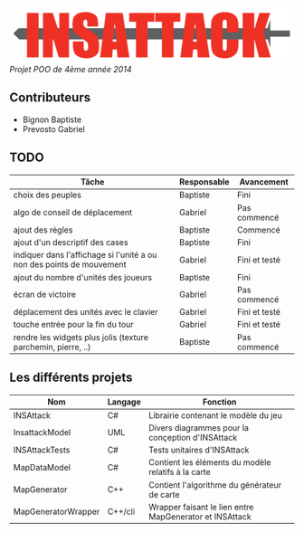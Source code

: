 ![# INSAttack](https://github.com/GPrev/Insattack/blob/master/Logo.png "Logo")
*Projet POO de 4ème année 2014*

## Contributeurs
- Bignon Baptiste
- Prevosto Gabriel
 
## TODO
| Tâche | Responsable | Avancement |
|---|---|---|
| choix des peuples | Baptiste | Fini |
| algo de conseil de déplacement | Gabriel | Pas commencé |
| ajout des règles | Baptiste | Commencé |
| ajout d'un descriptif des cases | Baptiste | Fini |
| indiquer dans l'affichage si l'unité a ou non des points de mouvement | Gabriel | Fini et testé |
| ajout du nombre d'unités des joueurs | Baptiste | Fini |
| écran de victoire | Gabriel | Pas commencé |
| déplacement des unités avec le clavier | Gabriel | Fini et testé |
| touche entrée pour la fin du tour | Gabriel | Fini et testé |
| rendre les widgets plus jolis (texture parchemin, pierre, ..) | Baptiste | Pas commencé |

## Les différents projets

| Nom | Langage | Fonction |
|---|---|---|
| INSAttack | C# |  Librairie contenant le modèle du jeu |
| InsattackModel | UML |  Divers diagrammes pour la conçeption d'INSAttack |
| INSAttackTests | C# |  Tests unitaires d'INSAttack |
| MapDataModel | C# |  Contient les éléments du modèle relatifs à la carte |
| MapGenerator | C++ |  Contient l'algorithme du générateur de carte |
| MapGeneratorWrapper | C++/cli |  Wrapper faisant le lien entre MapGenerator et INSAttack |
